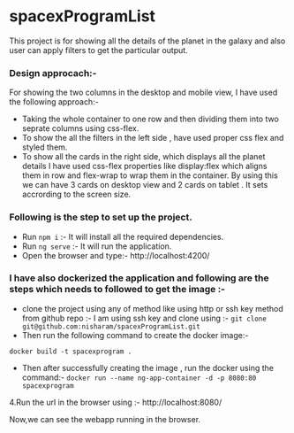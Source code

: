 # spacexProgramList

This project is for showing all the details of the planet in the galaxy and also user can apply filters to get the particular output.

### Design approcach:-
For showing the two columns in the desktop and mobile view, I have used the following approach:-

* Taking the whole container to one row and then dividing them into two seprate columns using css-flex.
* To show the all the filters in the left side , have used proper css flex and styled them.
* To show all the cards in the right side, which displays all the planet details I have used css-flex properties like display:flex which aligns them in row
and flex-wrap to wrap them in the container.
By using this we can have 3 cards on desktop view and 2 cards on tablet . It sets accrording to the screen size.


### Following is the step to set up the project.
* Run ```npm i``` :- It will install all the required dependencies.
* Run ```ng serve``` :- It will run the application.
* Open the browser and type:- http://localhost:4200/

### I have also dockerized the application and following are the steps which needs to followed to get the image :-
*  clone the project using any of method like using http or ssh key method from github repo :-
I am using ssh key and clone using :- ```git clone git@github.com:nisharam/spacexProgramList.git```
* Then run the following command to create the docker image:-

```docker build -t spacexprogram .```
* Then after successfully creating the image , run the docker using the command:-
```docker run --name ng-app-container -d -p 8080:80 spacexprogram```

4.Run the url in the browser using :-
http://localhost:8080/

Now,we can see the webapp running in the browser.


